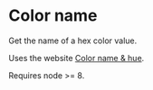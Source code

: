 # Color name

Get the name of a hex color value.

Uses the website [Color name & hue](http://www.color-blindness.com/color-name-hue/).

Requires node >= 8.


